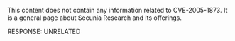 This content does not contain any information related to CVE-2005-1873. It is a general page about Secunia Research and its offerings.

RESPONSE: UNRELATED